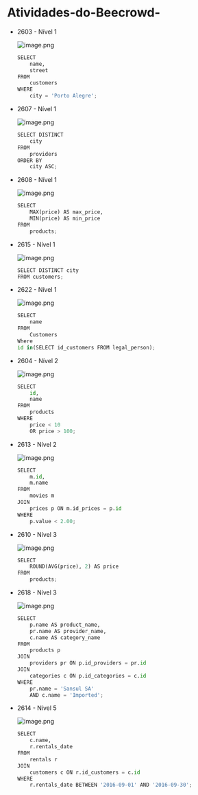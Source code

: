 # Atividades-do-Beecrowd-
- 2603 - Nível 1
    
    ![image.png](attachment:0d372977-8d9f-49a4-8da3-4b4f1af0cc21:image.png)
    
    ```python
    SELECT
        name,
        street
    FROM
        customers
    WHERE
        city = 'Porto Alegre';
    
    ```
    
- 2607 - Nível 1
    
    ![image.png](attachment:86edfb66-5e0b-4dfe-b914-d8393fd18128:image.png)
    
    ```python
    SELECT DISTINCT
        city
    FROM
        providers
    ORDER BY
        city ASC;
    
    ```
    
- 2608 - Nível 1
    
    ![image.png](attachment:a26ca60f-8230-4586-8c6e-4c8bf3ce8ace:image.png)
    
    ```python
    SELECT
        MAX(price) AS max_price,
        MIN(price) AS min_price
    FROM
        products;
    ```
    
- 2615 - Nível 1
    
    ![image.png](attachment:880e1a88-4ed8-4209-9a16-8ba26a26176e:image.png)
    
    ```python
    SELECT DISTINCT city
    FROM customers;
    
    ```
    
- 2622 - Nível 1
    
    ![image.png](attachment:566f9346-252b-49a3-a942-9f00edb56c3e:image.png)
    
    ```python
    SELECT 
        name
    FROM
        Customers
    Where
    id in(SELECT id_customers FROM legal_person);
    ```
    
- 2604 - Nível 2
    
    ![image.png](attachment:13a4bbbb-d91e-46f2-9065-4de9e0df8d5a:image.png)
    
    ```python
    SELECT
        id,
        name
    FROM
        products
    WHERE
        price < 10
        OR price > 100;
    ```
    
- 2613 - Nível 2
    
    ![image.png](attachment:7274a778-bc35-4f0d-80cd-cae6922f4465:image.png)
    
    ```python
    SELECT
        m.id,
        m.name
    FROM
        movies m
    JOIN
        prices p ON m.id_prices = p.id
    WHERE
        p.value < 2.00;
    ```
    
- 2610 - Nível 3
    
    ![image.png](attachment:d6313fe1-641c-408e-972a-2ee697878700:image.png)
    
    ```python
    SELECT
        ROUND(AVG(price), 2) AS price
    FROM
        products;
    
    ```
    
- 2618 - Nível 3
    
    ![image.png](attachment:de385b08-a65c-48af-bab1-86b7771be10f:image.png)
    
    ```python
    SELECT
        p.name AS product_name,
        pr.name AS provider_name,
        c.name AS category_name
    FROM
        products p
    JOIN
        providers pr ON p.id_providers = pr.id
    JOIN
        categories c ON p.id_categories = c.id
    WHERE
        pr.name = 'Sansul SA'
        AND c.name = 'Imported';
    ```
    
- 2614 - Nível 5
    
    ![image.png](attachment:35c7aa66-69ae-4ac7-bab4-2ee90cd0baae:image.png)
    
    ```python
    SELECT
        c.name,
        r.rentals_date
    FROM
        rentals r
    JOIN
        customers c ON r.id_customers = c.id
    WHERE
        r.rentals_date BETWEEN '2016-09-01' AND '2016-09-30';
    ```
